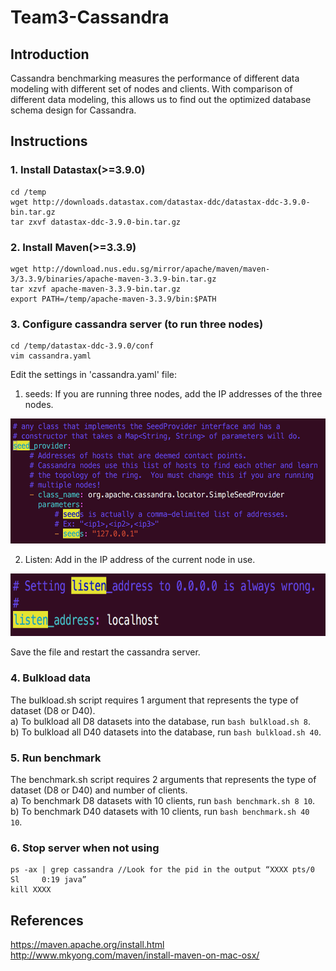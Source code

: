 # Team3-Cassandra

## Introduction
Cassandra benchmarking measures the performance of different data modeling with different set of nodes and clients. With comparison of different data modeling, this allows us to find out the optimized database schema design for Cassandra.

## Instructions
### 1. Install Datastax(>=3.9.0)
```
cd /temp 
wget http://downloads.datastax.com/datastax-ddc/datastax-ddc-3.9.0-bin.tar.gz
tar zxvf datastax-ddc-3.9.0-bin.tar.gz
```

### 2. Install Maven(>=3.3.9)
```
wget http://download.nus.edu.sg/mirror/apache/maven/maven-3/3.3.9/binaries/apache-maven-3.3.9-bin.tar.gz
tar xzvf apache-maven-3.3.9-bin.tar.gz
export PATH=/temp/apache-maven-3.3.9/bin:$PATH
```

### 3. Configure cassandra server (to run three nodes)
```
cd /temp/datastax-ddc-3.9.0/conf
vim cassandra.yaml
```
Edit the settings in 'cassandra.yaml' file:

1) seeds: If you are running three nodes, add the IP addresses of the three nodes.

<img src="https://github.com/jun159/Team3-Cassandra/blob/master/IMG%20CS4224.jpg" height ="200">
    
2) Listen: Add in the IP address of the current node in use.

<img src="https://github.com/jun159/Team3-Cassandra/blob/master/IMG%202%20CS4224.png" height ="100">

Save the file and restart the cassandra server.

### 4. Bulkload data
The bulkload.sh script requires 1 argument that represents the type of dataset (D8 or D40). </br>
     a) To bulkload all D8 datasets into the database, run `bash bulkload.sh 8`. </br>
     b) To bulkload all D40 datasets into the database, run `bash bulkload.sh 40`. </br>

### 5. Run benchmark
The benchmark.sh script requires 2 arguments that represents the type of dataset (D8 or D40) and number of clients. </br>
     a) To benchmark D8 datasets with 10 clients, run `bash benchmark.sh 8 10`.</br>
     b) To benchmark D40 datasets with 10 clients, run `bash benchmark.sh 40 10`.</br>

### 6. Stop server when not using
```
ps -ax | grep cassandra //Look for the pid in the output “XXXX pts/0    Sl     0:19 java”
kill XXXX
```

## References
https://maven.apache.org/install.html </br>
http://www.mkyong.com/maven/install-maven-on-mac-osx/ </br>
